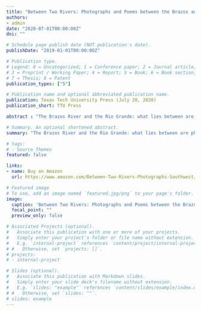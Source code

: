 ```yaml
---
title: "Between Two Rivers: Photographs and Poems between the Brazos and the Rio Grande"
authors:
- admin
date: "2020-07-01T00:00:00Z"
doi: ""

# Schedule page publish date (NOT publication's date).
publishDate: "2019-01-01T00:00:00Z"

# Publication type.
# Legend: 0 = Uncategorized; 1 = Conference paper; 2 = Journal article;
# 3 = Preprint / Working Paper; 4 = Report; 5 = Book; 6 = Book section;
# 7 = Thesis; 8 = Patent
publication_types: ["5"]

# Publication name and optional abbreviated publication name.
publication: Texas Tech University Press (July 20, 2020)
publication_short: TTU Press

abstract : "The Brazos River and the Rio Grande: what lies between are physical and cultural geographies stretching south from the Texas Hill Country to the border of Mexico, west across the Trans-Pecos, and up through Northern New Mexico into Colorado. Photographer Jerod Foster and poet John Poch praise and wonder along these varied waterways and across the landscapes they host. The result is communion―a synergy of imagery in story and story in imagery, finding unexpected form, depths, and meaning much as rivers themselves are honed in the pull of gravity and texture."

# Summary. An optional shortened abstract.
summary: "The Brazos River and the Rio Grande: what lies between are physical and cultural geographies stretching south from the Texas Hill Country to the border of Mexico, west across the Trans-Pecos, and up through Northern New Mexico into Colorado."

# tags:
# - Source Themes
featured: false

links:
- name: Buy on Amazon
  url: https://www.amazon.com/Between-Two-Rivers-Photographs-Southwest/dp/1682830381

# Featured image
# To use, add an image named `featured.jpg/png` to your page's folder. 
image:
  caption: 'Between Two Rivers: Photographs and Poems between the Brazos and the Rio Grande (Grover E. Murray Studies in the American Southwest)'
  focal_point: ""
  preview_only: false

# Associated Projects (optional).
#   Associate this publication with one or more of your projects.
#   Simply enter your project's folder or file name without extension.
#   E.g. `internal-project` references `content/project/internal-project/index.md`.
# #   Otherwise, set `projects: []`.
# projects:
# - internal-project

# Slides (optional).
#   Associate this publication with Markdown slides.
#   Simply enter your slide deck's filename without extension.
#   E.g. `slides: "example"` references `content/slides/example/index.md`.
# #   Otherwise, set `slides: ""`.
# slides: example
---
```


